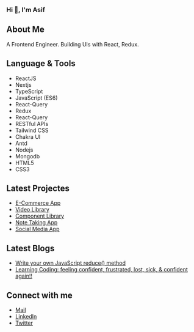 ### Hi 👋, I'm Asif

## About Me
A Frontend Engineer. Building UIs with React, Redux.

## Language & Tools

- ReactJS
- Nextjs
- TypeScript
- JavaScript (ES6)
- React-Query
- Redux
- React-Query
- RESTful APIs
- Tailwind CSS
- Chakra UI
- Antd
- Nodejs
- Mongodb
- HTML5
- CSS3

## Latest Projectes
- [E-Commerce App](https://duck-bukart.netlify.app/)
- [Video Library](https://duck-tube.netlify.app/)
- [Component Library](https://duck-ui.netlify.app/)
- [Note Taking App](https://duck-notes.netlify.app/)
- [Social Media App](https://duck-speak.netlify.app/)

## Latest Blogs
- [Write your own JavaScript reduce() method](https://mohdasifabid.hashnode.dev/write-your-own-javascript-reduce-method#cl3zwlo7w00pl34nvf6nk3v2b)
- [Learning Coding: feeling confident, frustrated, lost, sick, & confident again!!](https://mohdasifabid.hashnode.dev/learning-coding-feeling-confident-frustrated-lost-sick-and-confident-again)

## Connect with me 
- [Mail](mohdasif4494@gmail.com)
- [LinkedIn](https://www.linkedin.com/in/mohdasifdev/)
- [Twitter](https://twitter.com/mohdasifdev)
